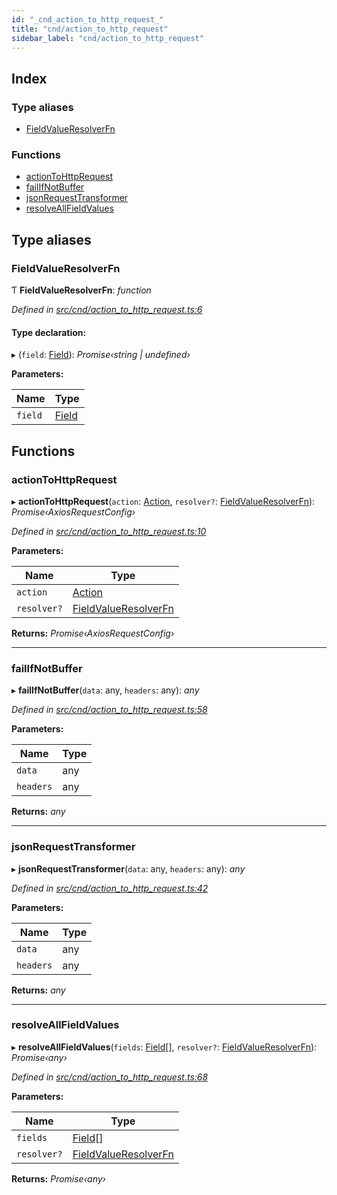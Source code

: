 ```yaml
---
id: "_cnd_action_to_http_request_"
title: "cnd/action_to_http_request"
sidebar_label: "cnd/action_to_http_request"
---
```


## Index

### Type aliases

* [FieldValueResolverFn](_cnd_action_to_http_request_.md#fieldvalueresolverfn)

### Functions

* [actionToHttpRequest](_cnd_action_to_http_request_.md#actiontohttprequest)
* [failIfNotBuffer](_cnd_action_to_http_request_.md#failifnotbuffer)
* [jsonRequestTransformer](_cnd_action_to_http_request_.md#jsonrequesttransformer)
* [resolveAllFieldValues](_cnd_action_to_http_request_.md#resolveallfieldvalues)

## Type aliases

###  FieldValueResolverFn

Ƭ **FieldValueResolverFn**: *function*

*Defined in [src/cnd/action_to_http_request.ts:6](https://github.com/comit-network/comit-js-sdk/blob/ee6360f/src/cnd/action_to_http_request.ts#L6)*

#### Type declaration:

▸ (`field`: [Field](../interfaces/_cnd_siren_.field.md)): *Promise‹string | undefined›*

**Parameters:**

Name | Type |
------ | ------ |
`field` | [Field](../interfaces/_cnd_siren_.field.md) |

## Functions

###  actionToHttpRequest

▸ **actionToHttpRequest**(`action`: [Action](../interfaces/_cnd_siren_.action.md), `resolver?`: [FieldValueResolverFn](_cnd_action_to_http_request_.md#fieldvalueresolverfn)): *Promise‹AxiosRequestConfig›*

*Defined in [src/cnd/action_to_http_request.ts:10](https://github.com/comit-network/comit-js-sdk/blob/ee6360f/src/cnd/action_to_http_request.ts#L10)*

**Parameters:**

Name | Type |
------ | ------ |
`action` | [Action](../interfaces/_cnd_siren_.action.md) |
`resolver?` | [FieldValueResolverFn](_cnd_action_to_http_request_.md#fieldvalueresolverfn) |

**Returns:** *Promise‹AxiosRequestConfig›*

___

###  failIfNotBuffer

▸ **failIfNotBuffer**(`data`: any, `headers`: any): *any*

*Defined in [src/cnd/action_to_http_request.ts:58](https://github.com/comit-network/comit-js-sdk/blob/ee6360f/src/cnd/action_to_http_request.ts#L58)*

**Parameters:**

Name | Type |
------ | ------ |
`data` | any |
`headers` | any |

**Returns:** *any*

___

###  jsonRequestTransformer

▸ **jsonRequestTransformer**(`data`: any, `headers`: any): *any*

*Defined in [src/cnd/action_to_http_request.ts:42](https://github.com/comit-network/comit-js-sdk/blob/ee6360f/src/cnd/action_to_http_request.ts#L42)*

**Parameters:**

Name | Type |
------ | ------ |
`data` | any |
`headers` | any |

**Returns:** *any*

___

###  resolveAllFieldValues

▸ **resolveAllFieldValues**(`fields`: [Field](../interfaces/_cnd_siren_.field.md)[], `resolver?`: [FieldValueResolverFn](_cnd_action_to_http_request_.md#fieldvalueresolverfn)): *Promise‹any›*

*Defined in [src/cnd/action_to_http_request.ts:68](https://github.com/comit-network/comit-js-sdk/blob/ee6360f/src/cnd/action_to_http_request.ts#L68)*

**Parameters:**

Name | Type |
------ | ------ |
`fields` | [Field](../interfaces/_cnd_siren_.field.md)[] |
`resolver?` | [FieldValueResolverFn](_cnd_action_to_http_request_.md#fieldvalueresolverfn) |

**Returns:** *Promise‹any›*
